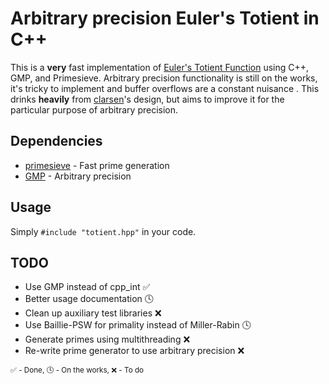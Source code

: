 # Arbitrary precision Euler's Totient in C++

This is a **very** fast implementation of
[Euler's Totient Function](https://en.wikipedia.org/wiki/Euler%27s_totient_function)
using C++, GMP, and Primesieve. Arbitrary precision functionality is still on
 the works, it's tricky to implement and buffer overflows are a constant
 nuisance . This drinks **heavily** from
 [clarsen](https://github.com/cslarsen)'s design, but aims to improve it for
 the particular purpose of arbitrary precision.

## Dependencies

*   [primesieve](http://primesieve.org) - Fast prime generation
*   [GMP](http://gmplib.org) - Arbitrary precision

## Usage

Simply `#include "totient.hpp"` in your code.

## TODO

*   Use GMP instead of cpp_int :white_check_mark:
*   Better usage documentation :clock4:
*   Clean up auxiliary test libraries :x:
*   Use Baillie-PSW for primality instead of Miller-Rabin :clock4:
*   Generate primes using multithreading :x:
*   Re-write prime generator to use arbitrary precision :x:

<sub>:white_check_mark: - Done, :clock4: - On the works,  :x: - To do</sub>

